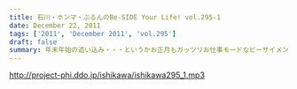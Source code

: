 ```yaml
---
title: 石川・ホンマ・ぶるんのBe-SIDE Your Life! vol.295-1
date: December 22, 2011
tags: ['2011', 'December 2011', 'vol.295']
draft: false
summary: 年末年始の追い込み・・・というかお正月もガッツリお仕事モードなビーサイメンバー！！！まぁ、楽しいお正月を過ごす人がいるってことは、その裏で働いている人もいるわな・・・っつーことで、今年ラストの配信です。NAMAE
---
```


http://project-phi.ddo.jp/ishikawa/ishikawa295_1.mp3